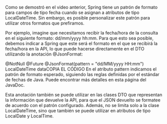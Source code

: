 Como se demostró en el video anterior, Spring tiene un patrón de formato para campos de tipo fecha cuando se asignan a atributos de tipo LocalDateTime. Sin embargo, es posible personalizar este patrón para utilizar otros formatos que prefiramos.

Por ejemplo, imagine que necesitamos recibir la fecha/hora de la consulta en el siguiente formato: dd/mm/yyyy hh:mm. Para que esto sea posible, debemos indicar a Spring que este será el formato en el que se recibirá la fecha/hora en la API, lo que puede hacerse directamente en el DTO utilizando la anotación @JsonFormat:

@NotNull
@Future
@JsonFormat(pattern = "dd/MM/yyyy HH:mm")
LocalDateTime dataCOPIA EL CÓDIGO
En el atributo pattern indicamos el patrón de formato esperado, siguiendo las reglas definidas por el estándar de fechas de Java. Puede encontrar más detalles en esta página del JavaDoc.

Esta anotación también se puede utilizar en las clases DTO que representan la información que devuelve la API, para que el JSON devuelto se formatee de acuerdo con el patrón configurado. Además, no se limita solo a la clase LocalDateTime, sino que también se puede utilizar en atributos de tipo LocalDate y LocalTime.